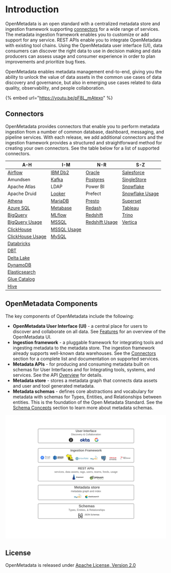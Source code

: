 # Introduction

OpenMetadata is an open standard with a centralized metadata store and ingestion framework supporting [connectors](integrations/connectors/) for a wide range of services. The metadata ingestion framework enables you to customize or add support for any service. REST APIs enable you to integrate OpenMetadata with existing tool chains. Using the OpenMetadata user interface (UI), data consumers can discover the right data to use in decision making and data producers can assess usage and consumer experience in order to plan improvements and prioritize bug fixes.

OpenMetadata enables metadata management end-to-end, giving you the ability to unlock the value of data assets in the common use cases of data discovery and governance, but also in emerging use cases related to data quality, observability, and people collaboration.

{% embed url="https://youtu.be/pF8L_mAtexo" %}

## Connectors

OpenMetadata provides connectors that enable you to perform metadata ingestion from a number of common database, dashboard, messaging, and pipeline services. With each release, we add additional connectors and the ingestion framework provides a structured and straightforward method for creating your own connectors. See the table below for a list of supported connectors.

| A-H                                                                        | I-M                                                         | N-R                                                                  | S-Z                                                                     |
| -------------------------------------------------------------------------- | ----------------------------------------------------------- | -------------------------------------------------------------------- | ----------------------------------------------------------------------- |
| [Airflow](integrations/airflow/airflow.md)                                 | [IBM Db2](integrations/connectors/ibm-db2.md)               | [Oracle](integrations/connectors/oracle.md)                          | [Salesforce](integrations/connectors/salesforce.md)                     |
| Amundsen                                                                   | [Kafka](integrations/connectors/kafka.md)                   | [Postgres](integrations/connectors/postgres/)                        | [SingleStore](integrations/connectors/singlestore.md)                   |
| Apache Atlas                                                               | LDAP                                                        | Power BI                                                             | [Snowflake](integrations/connectors/snowflake/)                         |
| Apache Druid                                                               | [Looker](integrations/connectors/looker.md)                 | Prefect                                                              | [Snowflake Usage](integrations/connectors/snowflake/snowflake-usage.md) |
| [Athena](integrations/connectors/athena.md)                                | [MariaDB](integrations/connectors/mariadb.md)               | [Presto](integrations/connectors/presto.md)                          | [Superset](integrations/connectors/superset.md)                         |
| [Azure SQL](integrations/connectors/azure-sql.md)                          | [Metabase](integrations/connectors/metabase.md)             | [Redash](integrations/connectors/redash.md)                          | [Tableau](integrations/connectors/tableau.md)                           |
| [BigQuery](integrations/connectors/bigquery/)                              | [MLflow](integrations/connectors/mlflow/)                   | [Redshift](integrations/connectors/redshift/)                        | [Trino](integrations/connectors/trino.md)                               |
| [BigQuery Usage](broken-reference)                                         | [MSSQL](integrations/connectors/mssql/)                     | [Redshift Usage](integrations/connectors/redshift/redshift-usage.md) | [Vertica](integrations/connectors/vertica.md)                           |
| [ClickHouse](integrations/connectors/clickhouse/)                          | [MSSQL Usage](integrations/connectors/mssql/mssql-usage.md) |                                                                      |                                                                         |
| [ClickHouse Usage](integrations/connectors/clickhouse/clickhouse-usage.md) | [MySQL](integrations/connectors/mysql/mysql.md)             |                                                                      |                                                                         |
| [Databricks](integrations/connectors/databricks.md)                        |                                                             |                                                                      |                                                                         |
| [DBT](integrations/connectors/dbt.md)                                      |                                                             |                                                                      |                                                                         |
| [Delta Lake](integrations/connectors/delta-lake.md)                        |                                                             |                                                                      |                                                                         |
| [DynamoDB](integrations/connectors/dynamodb.md)                            |                                                             |                                                                      |                                                                         |
| [Elasticsearch](integrations/connectors/elastic-search.md)                 |                                                             |                                                                      |                                                                         |
| [Glue Catalog](integrations/connectors/glue-catalog/)                      |                                                             |                                                                      |                                                                         |
| [Hive](integrations/connectors/hive.md)                                    |                                                             |                                                                      |                                                                         |

## OpenMetadata Components

The key components of OpenMetadata include the following:

* **OpenMetadata User Interface (UI)** - a central place for users to discover and collaborate on all data. See [Features](overview/features.md) for an overview of the OpenMetadata UI.
* **Ingestion framework** - a pluggable framework for integrating tools and ingesting metadata to the metadata store. The ingestion framework already supports well-known data warehouses. See the [Connectors](./#connectors) section for a complete list and documentation on supported services.
* **Metadata APIs** - for producing and consuming metadata built on schemas for User Interfaces and for Integrating tools, systems, and services. See the API [Overview](openmetadata-apis/apis/overview.md) for details.
* **Metadata store** - stores a metadata graph that connects data assets and user and tool generated metadata.
* **Metadata schemas** - defines core abstractions and vocabulary for metadata with schemas for Types, Entities, and Relationships between entities. This is the foundation of the Open Metadata Standard. See the [Schema Concepts](openmetadata-apis/schemas/overview.md) section to learn more about metadata schemas.

![](<../.gitbook/assets/openmetadata-overview (1).png>)

## License

OpenMetadata is released under [Apache License, Version 2.0](http://www.apache.org/licenses/LICENSE-2.0)

